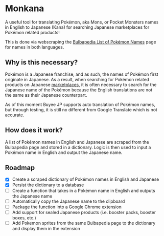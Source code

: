 # Monkana

A useful tool for translating Pokémon, aka Mons, or Pocket Monsters names in English to Japanese (Kana) for searching Japanese marketplaces for Pokémon related products!

This is done via webscraping the [Bulbapedia List of Pokémon Names](https://bulbapedia.bulbagarden.net/wiki/List_of_Japanese_Pokémon_names) page for names in both languages.

## Why is this necessary?

Pokémon is a Japanese franchise, and as such, the names of Pokémon first originate in Japanese. As a result, when 
searching for Pokémon related products on Japanese [marketplaces](https://buyee.jp/), it is often necessary to search for the Japanese 
name of the Pokémon because the English translations are not the same as their Japanese counterpart.

As of this moment Buyee JP supports auto translation of Pokémon names, but through testing, it is still no different 
from Google Translate which is not accurate.


## How does it work?

A list of Pokémon names in English and Japanese are scraped from the Bulbapedia page and stored in a dictionary. 
Logic is then used to input a Pokémon name in English and output the Japanese name.

## Roadmap

- [x] Create a scraped dictionary of Pokémon names in English and Japanese
- [X] Persist the dictionary to a database
- [ ] Create a function that takes in a Pokémon name in English and outputs the Japanese name
- [ ] Automatically copy the Japanese name to the clipboard
- [ ] Package the function into a Google Chrome extension
- [ ] Add support for sealed Japanese products (i.e. booster packs, booster boxes, etc.)
- [ ] Add Pokemon sprites from the same Bulbapedia page to the dictionary and display them in the extension
